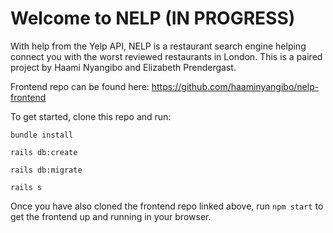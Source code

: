 # Welcome to NELP (IN PROGRESS)

With help from the Yelp API, NELP is a restaurant search engine helping connect you with the worst reviewed restaurants in London. This is a paired project by Haami Nyangibo and Elizabeth Prendergast.

Frontend repo can be found here: https://github.com/haaminyangibo/nelp-frontend 

To get started, clone this repo and run:

```bundle install```

```rails db:create```

```rails db:migrate```

``` rails s ```

Once you have also cloned the frontend repo linked above, run ```npm start``` to get the frontend up and running in your browser. 



